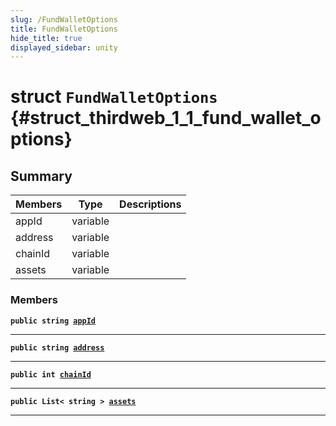 ```yaml
---
slug: /FundWalletOptions
title: FundWalletOptions
hide_title: true
displayed_sidebar: unity
---
```


# struct `FundWalletOptions` {#struct_thirdweb_1_1_fund_wallet_options}

## Summary

| Members | Type     | Descriptions |
| ------- | -------- | ------------ |
| appId   | variable |              |
| address | variable |              |
| chainId | variable |              |
| assets  | variable |              |

### Members

**`public string `[`appId`](#struct_thirdweb_1_1_fund_wallet_options_1ad7507b03d4357558674b152ea18a145a)**

---

**`public string `[`address`](#struct_thirdweb_1_1_fund_wallet_options_1a183c2dab6438c514266b5f511f786b8c)**

---

**`public int `[`chainId`](#struct_thirdweb_1_1_fund_wallet_options_1a3ff8757dceb78171e0cecc879f647653)**

---

**`public List< string > `[`assets`](#struct_thirdweb_1_1_fund_wallet_options_1a4edfee6549c2f76001f92bc50abe089b)**

---
